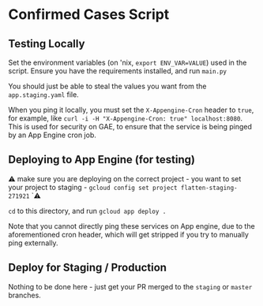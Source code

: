 # Confirmed Cases Script

## Testing Locally

Set the environment variables (on 'nix, `export ENV_VAR=VALUE`) used in the script.
Ensure you have the requirements installed, and run `main.py`

You should just be able to steal the values you want from the `app.staging.yaml` file.

When you ping it locally, you must set the `X-Appengine-Cron` header to `true`, for example, like `curl -i -H "X-Appengine-Cron: true" localhost:8080`.
This is used for security on GAE, to ensure that the service is being pinged by an App Engine cron job.

## Deploying to App Engine (for testing)

:warning: make sure you are deploying on the correct project - you want to set your project to staging - `gcloud config set project flatten-staging-271921` `:warning:

`cd` to this directory, and run `gcloud app deploy .`

Note that you cannot directly ping these services on App engine, due to the aforementioned cron header, which will get stripped if you try to manually ping externally.

## Deploy for Staging / Production

Nothing to be done here - just get your PR merged to the `staging` or `master` branches.